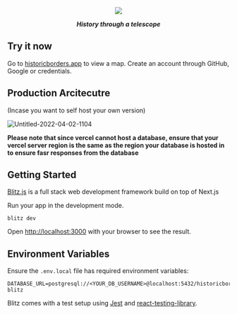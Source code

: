 

<p align="center">
<img src="https://user-images.githubusercontent.com/30830407/161388741-77be07e3-b082-46a7-9acc-dc9f3ef0faf9.png" />
</p>
<p align="center">
  <strong><i>History through a telescope</i></strong>
</p>

## Try it now

Go to [historicborders.app](https://historicborders.app/) to view a map. Create an account through GitHub, Google or credentials.

## Production Arcitecutre

(Incase you want to self host your own version)

![Untitled-2022-04-02-1104](https://user-images.githubusercontent.com/30830407/161389943-8985ab50-dfed-4122-854f-4f9965080a49.png)

**Please note that since vercel cannot host a database, ensure that your vercel server region is the same as the region your database is hosted in to ensure fasr responses from the database**

## Getting Started

[Blitz.js](https://blitzjs.com/docs/getting-started) is a full stack web development framework build on top of Next.js

Run your app in the development mode.

```
blitz dev
```

Open [http://localhost:3000](http://localhost:3000) with your browser to see the result.

## Environment Variables

Ensure the `.env.local` file has required environment variables:
```
DATABASE_URL=postgresql://<YOUR_DB_USERNAME>@localhost:5432/historicborders-blitz
```

Blitz comes with a test setup using [Jest](https://jestjs.io/) and [react-testing-library](https://testing-library.com/).
